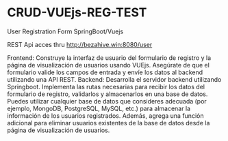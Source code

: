 # CRUD-VUEjs-REG-TEST
User Registration Form SpringBoot/Vuejs

REST Api acces thru http://bezahive.win:8080/user

Frontend: Construye la interfaz de usuario del formulario de registro y la página de
visualización de usuarios usando VUEjs. Asegúrate de que el formulario valide los campos de
entrada y envíe los datos al backend utilizando una API REST.
Backend: Desarrolla el servidor backend utilizando Springboot. Implementa las rutas
necesarias para recibir los datos del formulario de registro, validarlos y almacenarlos en una
base de datos. Puedes utilizar cualquier base de datos que consideres adecuada (por ejemplo,
MongoDB, PostgreSQL, MySQL, etc.) para almacenar la información de los usuarios
registrados.
Además, agrega una función adicional para eliminar usuarios existentes de la base de datos
desde la página de visualización de usuarios.

